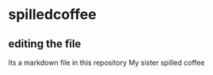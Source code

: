 # spilledcoffee
## editing the file
Its a markdown file in this repository
My sister spilled coffee
